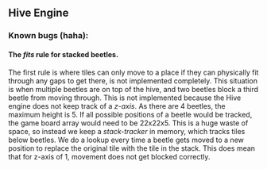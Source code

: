 ## Hive Engine


### Known bugs (haha):

#### The _fits_ rule for stacked beetles.
The first rule is where tiles can only move to a place if they can physically fit through any gaps to get there, is not implemented completely.
This situation is when multiple beetles are on top of the hive, and two beetles block a third beetle from moving through.
This is not implemented because the Hive engine does not keep track of a _z-axis_.
As there are 4 beetles, the maximum height is 5.
If all possible positions of a beetle would be tracked, the game board array would need to be 22x22x5.
This is a huge waste of space, so instead we keep a _stack-tracker_ in memory, which tracks tiles below beetles.
We do a lookup every time a beetle gets moved to a new position to replace the original tile with the tile in the stack.
This does mean that for z-axis of 1, movement does not get blocked correctly.

